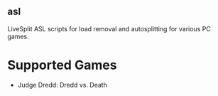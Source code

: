 ## asl

LiveSplit ASL scripts for load removal and autosplitting for various PC games.

# Supported Games

- Judge Dredd: Dredd vs. Death
